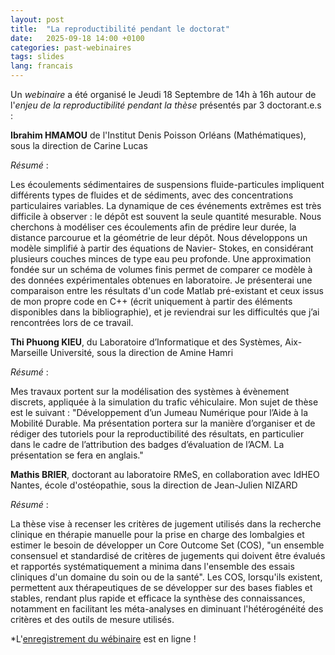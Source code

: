 ```yaml
---
layout: post
title:  "La reproductibilité pendant le doctorat"
date:   2025-09-18 14:00 +0100
categories: past-webinaires
tags: slides
lang: francais
---
```


Un *webinaire* a été organisé le Jeudi 18 Septembre de 14h à 16h autour
 de l'*enjeu de la reproductibilité pendant la thèse* présentés par 3
 doctorant.e.s :

 **Ibrahim HMAMOU** de l'Institut Denis Poisson Orléans (Mathématiques),
 sous la direction de Carine Lucas

 *Résumé* :

 Les écoulements sédimentaires de suspensions fluide-particules
 impliquent différents types de fluides et de sédiments, avec des
 concentrations particulaires variables. La dynamique de ces événements
 extrêmes est très difficile à observer : le dépôt est souvent la seule
 quantité mesurable. Nous cherchons à modéliser ces écoulements afin de
 prédire leur durée, la distance parcourue et la géométrie de leur dépôt.
 Nous développons un modèle simplifié à partir des équations de Navier-
 Stokes, en considérant plusieurs couches minces de type eau peu
 profonde. Une approximation fondée sur un schéma de volumes finis permet
 de comparer ce modèle à des données expérimentales obtenues en laboratoire.
 Je présenterai une comparaison entre les résultats d'un code Matlab
 pré-existant et ceux issus de mon propre code en C++ (écrit uniquement à
 partir des éléments disponibles dans la bibliographie), et je reviendrai
 sur les difficultés que j’ai rencontrées lors de ce travail.

 **Thi Phuong KIEU**, du Laboratoire d’Informatique et des Systèmes, Aix-
 Marseille Université, sous la direction de Amine Hamri

 *Résumé* :

Mes travaux portent sur la modélisation des systèmes à évènement
 discrets, appliquée à la simulation du trafic véhiculaire.
 Mon sujet de thèse est le suivant : "Développement d’un Jumeau Numérique
 pour l’Aide à la Mobilité Durable. Ma présentation portera sur la
 manière d’organiser et de rédiger des
 tutoriels pour la reproductibilité des résultats, en particulier dans le
 cadre de l’attribution des badges d’évaluation de l’ACM. La
 présentation se fera en anglais."

 **Mathis BRIER**, doctorant au laboratoire RMeS, en collaboration avec
 IdHEO Nantes, école d'ostéopathie, sous la direction de Jean-Julien NIZARD

 *Résumé* :

La thèse vise à recenser les critères de jugement utilisés
 dans la recherche clinique en thérapie manuelle pour la prise en charge
 des lombalgies et estimer le besoin de développer un Core Outcome Set
 (COS), "un ensemble consensuel et standardisé de critères de jugements
 qui doivent être évalués et rapportés systématiquement a minima dans
 l'ensemble des essais cliniques d'un domaine du soin ou de la santé".
 Les COS, lorsqu'ils existent, permettent aux thérapeutiques de se
 développer sur des bases fiables et stables, rendant plus rapide et
 efficace la synthèse des connaissances, notamment en facilitant les
 méta-analyses en diminuant l'hétérogénéité des critères et des outils de
 mesure utilisés.


 *L'[enregistrement du wébinaire](https://videos.univ-grenoble-alpes.fr/video/34125-video1921997025mp4/) est en ligne !